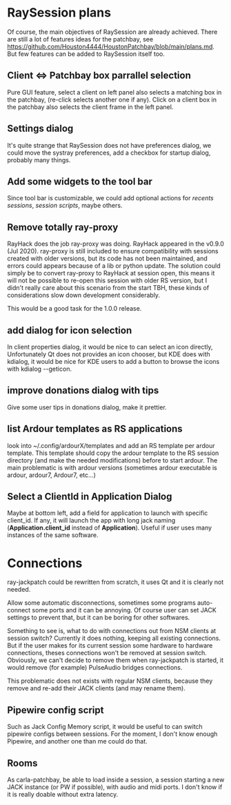 # RaySession plans

Of course, the main objectives of RaySession are already achieved. There are still a lot of features ideas for the patchbay, see https://github.com/Houston4444/HoustonPatchbay/blob/main/plans.md. But few features can be added to RaySession itself too.

## Client <=> Patchbay box parrallel selection

Pure GUI feature, select a client on left panel also selects a matching box in the patchbay, (re-click selects another one if any). Click on a client box in the patchbay also selects the client frame in the left panel.

## Settings dialog

It's quite strange that RaySession does not have preferences dialog, we could move the systray preferences, add a checkbox for startup dialog, probably many things.

## Add some widgets to the tool bar

Since tool bar is customizable, we could add optional actions for _recents sessions_, _session scripts_, maybe others.

## Remove totally ray-proxy

RayHack does the job ray-proxy was doing. RayHack appeared in the v0.9.0 (Jul 2020). ray-proxy is still included to ensure compatibility with sessions created with older versions, but its code has not been maintained, and errors could appears because of a lib or python update. The solution could simply be to convert ray-proxy to RayHack at session open, this means it will not be possible to re-open this session with older RS version, but I didn't really care about this scenario from the start TBH, these kinds of considerations slow down development considerably.

This would be a good task for the 1.0.0 release.

## add dialog for icon selection

In client properties dialog, it would be nice to can select an icon directly, Unfortunately Qt does not provides an icon chooser, but KDE does with kdialog, it would be nice for KDE users to add a button to browse the icons with kdialog --geticon.

## improve donations dialog with tips

Give some user tips in donations dialog, make it prettier.

## list Ardour templates as RS applications

look into ~/.config/ardourX/templates and add an RS template per ardour template. This template should copy the ardour template to the RS session directory (and make the needed modifications) before to start ardour. The main problematic is with ardour versions (sometimes ardour executable is ardour, ardour7, Ardour7, etc...)

## Select a ClientId in Application Dialog

Maybe at bottom left, add a field for application to launch with specific client_id. If any, it will launch the app with long jack naming (__Application.client_id__ instead of __Application__). Useful if user uses many instances of the same software.

# Connections

ray-jackpatch could be rewritten from scratch, it uses Qt and it is clearly not needed.

Allow some automatic disconnections, sometimes some programs auto-connect some ports and it can be annoying. Of course user can set JACK settings to prevent that, but it can be boring for other softwares.

Something to see is, what to do with connections out from NSM clients at session switch? Currently it does nothing, keeping all existing connections. But if the user makes for its current session some hardware to hardware connections, theses connections won't be removed at session switch. Obviously, we can't decide to remove them when ray-jackpatch is started, it would remove (for example) PulseAudio bridges connections.

This problematic does not exists with regular NSM clients, because they remove and re-add their JACK clients (and may rename them).

## Pipewire config script

Such as Jack Config Memory script, it would be useful to can switch pipewire configs between sessions. For the moment, I don't know enough Pipewire, and another one than me could do that.

## Rooms

As carla-patchbay, be able to load inside a session, a session starting a new JACK instance (or PW if possible), with audio and midi ports. I don't know if it is really doable without extra latency.